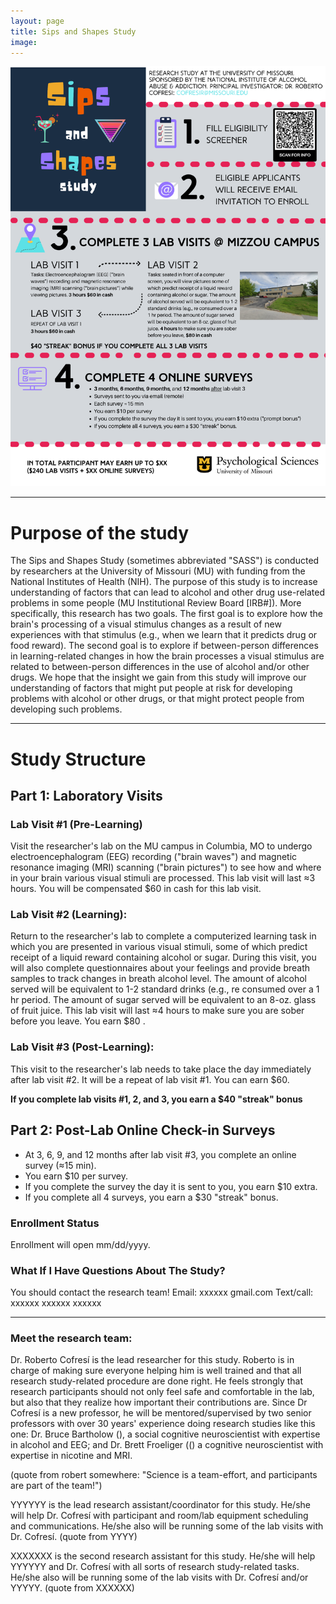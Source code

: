 ```yaml
---
layout: page
title: Sips and Shapes Study
image: 
---
```

<img src="/assets/images/SASS2.png" width="700">

------

# Purpose of the study
The Sips and Shapes Study (sometimes abbreviated "SASS") is conducted by researchers at the University of Missouri (MU) with funding from the National Institutes of Health (NIH). The purpose of this study is to increase understanding of factors that can lead to alcohol and other drug use-related problems in some people (MU Institutional Review Board [IRB#]).  More specifically, this research has two goals. The first goal is to explore how the brain's processing of a visual stimulus changes as a result of new experiences with that stimulus (e.g., when we learn that it predicts drug or food reward). The second goal is to explore if between-person differences in learning-related changes in how the brain processes a visual stimulus are related to between-person differences in the use of alcohol and/or other drugs. We hope that the insight we gain from this study will improve our understanding of factors that might put people at risk for developing problems with alcohol or other drugs, or that might protect people from developing such problems. 

-----

# Study Structure

## Part 1: Laboratory Visits

### Lab Visit #1 (Pre-Learning)
Visit the researcher's lab on the MU campus in Columbia, MO to undergo electroencephalogram (EEG) recording ("brain waves") and magnetic resonance imaging (MRI) scanning ("brain pictures") to see how and where in your brain various visual stimuli are processed. This lab visit will last ≈3 hours.  You will be compensated $60 in cash for this lab visit.

### Lab Visit #2 (Learning): 
Return to the researcher's lab to complete a computerized learning task in which you are presented in various visual stimuli, some of which predict receipt of a liquid reward containing alcohol or sugar. During this visit, you will also complete questionnaires about your feelings and provide breath samples to track changes in breath alcohol level. The amount of alcohol served will be equivalent to 1-2 standard drinks (e.g., re consumed over a 1 hr period. The amount of sugar served will be equivalent to an 8-oz. glass of fruit juice. This lab visit will last ≈4 hours to make sure you are sober before you leave.  You earn $80 .

### Lab Visit #3 (Post-Learning):
This visit to the researcher's lab needs to take place the day immediately after lab visit #2. It will be a repeat of lab visit #1. You can earn $60. 

**If you complete lab visits #1, 2, and 3, you earn a $40 "streak" bonus**

## Part 2: Post-Lab Online Check-in Surveys
- At 3, 6, 9, and 12 months after lab visit #3, you complete an online survey (≈15 min).
- You earn $10 per survey.
- If you complete the survey the day it is sent to you, you earn $10 extra.
- If you complete all 4 surveys, you earn a $30 "streak" bonus.

### Enrollment Status
Enrollment will open mm/dd/yyyy. 

### What If I Have Questions About The Study?

You should contact the research team! 
Email: xxxxxx <at> gmail.com
Text/call: xxxxxx  xxxxxx  xxxxxx

-----

### Meet the research team:

<picture> Dr. Roberto Cofresí is the lead researcher for this study. Roberto is in charge of making sure everyone helping him is well trained and that all research study-related procedure are done right. He feels strongly that research participants should not only feel safe and comfortable in the lab, but also that they realize how important their contributions are. Since Dr Cofresí is a new professor, he will be mentored/supervised by two senior professors with over 30 years' experience doing research studies like this one: Dr. Bruce Bartholow (<LINK OUT>), a social cognitive neuroscientist with expertise in alcohol and EEG; and Dr. Brett Froeliger ((<LINK OUT>) a cognitive neuroscientist with expertise in nicotine and MRI.

(quote from robert somewhere: "Science is a team-effort, and participants are part of the team!")

<picture>  YYYYYY is the lead research assistant/coordinator for this study. He/she will help Dr. Cofresí with participant and room/lab equipment scheduling and communications. He/she also will be running some of the lab visits with Dr. Cofresí.
(quote from YYYY)

<picture>  XXXXXXX is the second research assistant for this study. He/she will help YYYYYY and Dr. Cofresí with all sorts of research study-related tasks. He/she also will be running some of the lab visits with Dr. Cofresí and/or YYYYY.
(quote from XXXXXX)

<can add people as needed>




